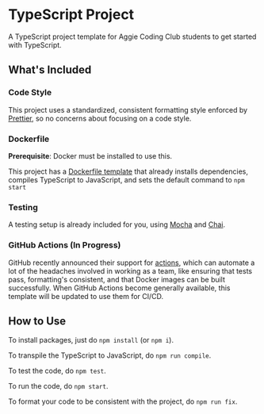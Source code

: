 # TypeScript Project
A TypeScript project template for Aggie Coding Club students to get started with TypeScript.

## What's Included

### Code Style

This project uses a standardized, consistent formatting style enforced by [Prettier](https://prettier.io/), so no concerns about focusing on a code style.

### Dockerfile
**Prerequisite**: Docker must be installed to use this.

This project has a [Dockerfile template](./Dockerfile) that already installs dependencies, compiles TypeScript to JavaScript, and sets the default command to `npm start`

### Testing

A testing setup is already included for you, using [Mocha](https://mochajs.org/) and [Chai](https://www.chaijs.com/).

### GitHub Actions (In Progress)

GitHub recently announced their support for [actions](https://github.com/features/actions), which can automate a lot of the headaches involved in working as a team, like ensuring that tests pass, formatting's consistent, and that Docker images can be built successfully. When GitHub Actions become generally available, this template will be updated to use them for CI/CD.


## How to Use

To install packages, just do `npm install` (or `npm i`).

To transpile the TypeScript to JavaScript, do `npm run compile`.

To test the code, do `npm test`.

To run the code, do `npm start`.

To format your code to be consistent with the project, do `npm run fix`.
